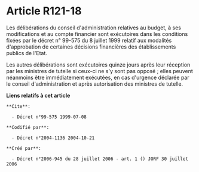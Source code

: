 # Article R121-18

Les délibérations du conseil d'administration relatives au budget, à ses modifications et au compte financier sont
exécutoires dans les conditions fixées par le décret n° 99-575 du 8 juillet 1999 relatif aux modalités d'approbation de
certaines décisions financières des établissements publics de l'Etat.

Les autres délibérations sont exécutoires quinze jours après leur réception par les ministres de tutelle si ceux-ci ne s'y
sont pas opposé ; elles peuvent néanmoins être immédiatement exécutées, en cas d'urgence déclarée par le conseil
d'administration et après autorisation des ministres de tutelle.

**Liens relatifs à cet article**

	**Cite**:

	  - Décret n°99-575 1999-07-08

	**Codifié par**:

	  - Décret n°2004-1136 2004-10-21

	**Créé par**:

	  - Décret n°2006-945 du 28 juillet 2006 - art. 1 () JORF 30 juillet 2006

